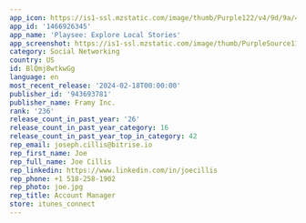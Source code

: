 ```yaml
---
app_icon: https://is1-ssl.mzstatic.com/image/thumb/Purple122/v4/9d/9a/46/9d9a46b7-aca1-7e6c-86cb-cfc3c91cb85c/AppIcon-0-1x_U007emarketing-0-10-0-85-220.png/1024x1024bb.png
app_id: '1466926345'
app_name: 'Playsee: Explore Local Stories'
app_screenshot: https://is1-ssl.mzstatic.com/image/thumb/PurpleSource116/v4/e0/81/3d/e0813d25-294e-c669-81f2-ee25c7684a6a/7b2afcf6-c928-4845-9d89-7d12c368aa43_P1.jpg/1242x2688bb.png
category: Social Networking
country: US
id: BlQmj8wtkwGg
language: en
most_recent_release: '2024-02-18T00:00:00'
publisher_id: '943693781'
publisher_name: Framy Inc.
rank: '236'
release_count_in_past_year: '26'
release_count_in_past_year_category: 16
release_count_in_past_year_top_in_category: 42
rep_email: joseph.cillis@bitrise.io
rep_first_name: Joe
rep_full_name: Joe Cillis
rep_linkedin: https://www.linkedin.com/in/joecillis
rep_phone: +1 518-258-1902
rep_photo: joe.jpg
rep_title: Account Manager
store: itunes_connect
---
```

